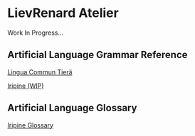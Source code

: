 # LievRenard Atelier



Work In Progress...





## Artificial Language Grammar Reference



<a href="https://lievrenard.github.io/LievRenard/LCT/Introduction">Lingua Commun Tier&auml;</a>

<a href="https://lievrenard.github.io/LievRenard/Iripine/Introduction">Iripine (WIP)</a>



## Artificial Language Glossary



<a href="https://lievrenard.github.io/LievRenard/Dictionaries/IripineGlossary">Iripine Glossary</a>
